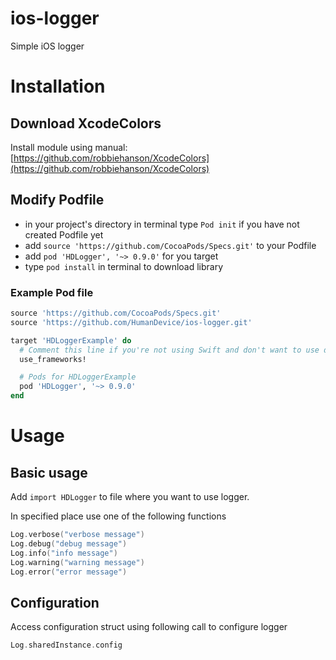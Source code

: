 # ios-logger
Simple iOS logger

# Installation

## Download XcodeColors

Install module using manual: [https://github.com/robbiehanson/XcodeColors](https://github.com/robbiehanson/XcodeColors)

## Modify Podfile

- in your project's directory in terminal type `Pod init` if you have not created Podfile yet
- add `source 'https://github.com/CocoaPods/Specs.git'` to your Podfile
- add `pod 'HDLogger', '~> 0.9.0'` for you target
- type `pod install` in terminal to download library

### Example Pod file

```ruby
source 'https://github.com/CocoaPods/Specs.git'
source 'https://github.com/HumanDevice/ios-logger.git'

target 'HDLoggerExample' do
  # Comment this line if you're not using Swift and don't want to use dynamic frameworks
  use_frameworks!

  # Pods for HDLoggerExample
  pod 'HDLogger', '~> 0.9.0'
end
```

# Usage

## Basic usage

Add `import HDLogger` to file where you want to use logger.

In specified place use one of the following functions

```swift
Log.verbose("verbose message")
Log.debug("debug message")
Log.info("info message")
Log.warning("warning message")
Log.error("error message")
```

## Configuration

Access configuration struct using following call to configure logger

```swift
Log.sharedInstance.config
```


